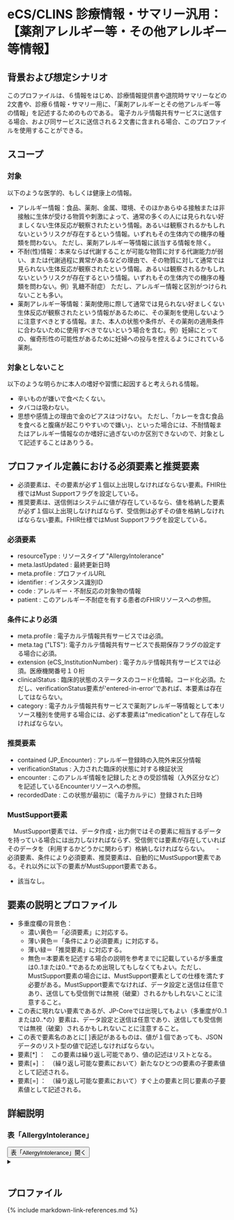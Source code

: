 
# eCS/CLINS 診療情報・サマリー汎用：【薬剤アレルギー等・その他アレルギー等情報】

## 背景および想定シナリオ
このプロファイルは、６情報をはじめ、診療情報提供書や退院時サマリーなどの2文書や、診療６情報・サマリー用に、「薬剤アレルギーとその他アレルギー等の情報」を記述するためのものである。
電子カルテ情報共有サービスに送信する場合、および同サービスに送信される２文書に含まれる場合、このプロファイルを使用することができる。

## スコープ
### 対象
以下のような医学的、もしくは健康上の情報。
 - アレルギー情報：食品、薬剤、金属、環境、そのほかあらゆる接触または非接触に生体が受ける物質や刺激によって、通常の多くの人には見られない好ましくない生体反応が観察されたという情報。あるいは観察されるかもしれないというリスクが存在するという情報。いずれもその生体内での機序の種類を問わない。
 ただし、薬剤アレルギー等情報に該当する情報を除く。
 - 不耐(性)情報：本来ならば代謝することが可能な物質に対する代謝能力が弱い、または代謝過程に異常があるなどの理由で、その物質に対して通常では見られない生体反応が観察されたという情報。あるいは観察されるかもしれないというリスクが存在するという情報。いずれもその生体内での機序の種類を問わない。例）乳糖不耐症）
 ただし、アレルギー情報と区別がつけられないことも多い。
 - 薬剤アレルギー等情報：薬剤使用に際して通常では見られない好ましくない生体反応が観察されたという情報があるために、その薬剤を使用しないように注意すべきとする情報。また、本人の状態や条件が、その薬剤の適用条件に合わないために使用すべきでないという場合を含む。例）妊婦にとっての、催奇形性の可能性があるために妊婦への投与を控えるようにされている薬剤。


### 対象としないこと
以下のような明らかに本人の嗜好や習慣に起因すると考えられる情報。
 - 辛いものが嫌いで食べたくない。
 - タバコは吸わない。
 - 思想や感情上の理由で金のピアスはつけない。
ただし、「カレーを含む食品を食べると腹痛が起こりやすいので嫌い」、といった場合には、不耐情報またはアレルギー情報なのか嗜好に過ぎないのか区別できないので、対象として記述することはありうる。


## プロファイル定義における必須要素と推奨要素
  - 必須要素は、その要素が必ず１個以上出現しなければならない要素。FHIR仕様ではMust Supportフラグを設定している。
  - 推奨要素は、送信側はシステムに値が存在しているなら、値を格納した要素が必ず１個以上出現しなければならず、受信側は必ずその値を格納しなければならない要素。FHIR仕様ではMust Supportフラグを設定している。

### 必須要素
  - resourceType : リソースタイプ "AllergyIntolerance"
  - meta.lastUpdated : 最終更新日時
  - meta.profile : プロファイルURL
  - identifier : インスタンス識別ID
  - code : アレルギー・不耐反応の対象物の情報
  - patient : このアレルギー不耐症を有する患者のFHIRリソースへの参照。

### 条件により必須
  - meta.profile : 電子カルテ情報共有サービスでは必須。
  - meta.tag ("LTS"): 電子カルテ情報共有サービスで長期保存フラグの設定する場合に必須。
  - extension (eCS_InstitutionNumber) : 電子カルテ情報共有サービスでは必須。医療機関番号１０桁
  - clinicalStatus : 臨床的状態のステータスのコード化情報。コード化必須。ただし、verificationStatus要素が'entered-in-error'であれば、本要素は存在してはならない。
  - category : 電子カルテ情報共有サービスで薬剤アレルギー等情報として本リソース種別を使用する場合には、必ず本要素は"medication"として存在しなければならない。

### 推奨要素
  - contained (JP_Encounter) : アレルギー登録時の入院外来区分情報
  - verificationStatus : 入力された臨床的状態に対する検証状況
  - encounter : このアレルギ情報を記録したときの受診情報（入外区分など）を記述しているEncounterリソースへの参照。
  - recordedDate : この状態が最初に（電子カルテに）登録された日時

### MustSupport要素
　MustSupport要素では、データ作成・出力側ではその要素に相当するデータを持っている場合には出力しなければならず、受信側では要素が存在していればそのデータを（利用するかどうかに関わらず）格納しなければならない。
　- 必須要素、条件により必須要素、推奨要素は、自動的にMustSupport要素である。それ以外に以下の要素がMustSupport要素である。
  - 該当なし。

## 要素の説明とプロファイル
  - 多重度欄の背景色：
    - 濃い黄色＝「必須要素」に対応する。
    - 薄い黄色＝「条件により必須要素」に対応する。
    - 薄い緑＝「推奨要素」に対応する。
    - 無色＝本要素を記述する場合の説明を参考までに記載しているが多重度は0..1または0..*であるため出現してもしなくてもよい。ただし、MustSupport要素の場合には、MustSupport要素としての仕様を満たす必要がある。MustSupport要素でなければ、データ設定と送信は任意であり、送信しても受信側では無視（破棄）されるかもしれないことに注意すること。
  - この表に現れない要素であるが、JP-Coreでは出現してもよい（多重度が0..1または0..*の）要素は、データ設定と送信は任意であり、送信しても受信側では無視（破棄）されるかもしれないことに注意すること。
  - この表で要素名のあとに[ ]表記があるものは、値が１個であっても、JSONデータのリスト型の値で記述しなければならない。
  - 要素[*] ：　この要素は繰り返し可能であり、値の記述はリストとなる。
  - 要素[+] ：　（繰り返し可能な要素において）新たなひとつの要素の子要素値として記述される。
  - 要素[=] ：　（繰り返し可能な要素において）すぐ上の要素と同じ要素の子要素値として記述される。


## 詳細説明


<script>
function details_open(onoff, idname, idCloseButton){
  var elem = document.getElementById(idname);
  elem.open = onoff;
  if (onoff == true){
    document.getElementById(idCloseButton).style.display = 'none';
  } else {
    document.getElementById(idCloseButton).style.display = 'inline';
  }
}
</script>

<h3>表「AllergyIntolerance」</h3>
<button id="mrc" type="button" onclick="details_open(true,'TableDetails','mrc')">表「AllergyIntolerance」開く</button>
<details id="TableDetails">
<button type="button" onclick="details_open(false,'TableDetails', 'mrc')">閉じる</button>
<summary></summary>


<div id="Table_16675" class="htmlTable" align=center x:publishsource="Excel">

{% include AllergyIntoleranceTable.md %}

</div>


<button type="button" onclick="details_open(false,'TableDetails','mrc')">閉じる</button>

</details>
<br>

## プロファイル

{% include markdown-link-references.md %}